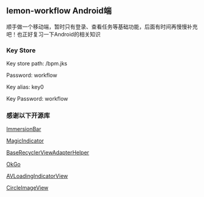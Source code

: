 ## lemon-workflow Android端

顺手做一个移动端，暂时只有登录、查看任务等基础功能，后面有时间再慢慢补充吧！也正好复习一下Android的相关知识

### Key Store

Key store path: /bpm.jks

Password: workflow

Key alias: key0

Key Password: workflow



### 感谢以下开源库

[ImmersionBar](https://github.com/gyf-dev/ImmersionBar)

[MagicIndicator](https://github.com/hackware1993/MagicIndicator)

[BaseRecyclerViewAdapterHelper](https://github.com/CymChad/BaseRecyclerViewAdapterHelper)

[OkGo ](https://github.com/jeasonlzy/okhttp-OkGo)

[AVLoadingIndicatorView](https://github.com/yonglan-whl/AVLoadingIndicatorView)

[CircleImageView](https://github.com/hdodenhof/CircleImageView)

